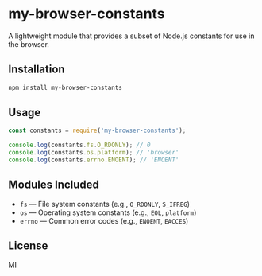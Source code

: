 # my-browser-constants

A lightweight module that provides a subset of Node.js constants for use in the browser.

## Installation
```bash
npm install my-browser-constants
```

## Usage
```js
const constants = require('my-browser-constants');

console.log(constants.fs.O_RDONLY); // 0
console.log(constants.os.platform); // 'browser'
console.log(constants.errno.ENOENT); // 'ENOENT'
```

## Modules Included
- `fs` — File system constants (e.g., `O_RDONLY`, `S_IFREG`)
- `os` — Operating system constants (e.g., `EOL`, `platform`)
- `errno` — Common error codes (e.g., `ENOENT`, `EACCES`)

## License
MI
